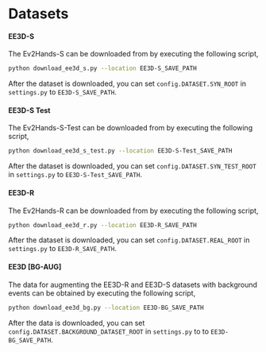 # Datasets

#### EE3D-S

The Ev2Hands-S can be downloaded from by executing the following script,

```bash
python download_ee3d_s.py --location EE3D-S_SAVE_PATH
```

After the dataset is downloaded, you can set ````config.DATASET.SYN_ROOT```` in ```settings.py``` to ```EE3D-S_SAVE_PATH```.


#### EE3D-S Test

The Ev2Hands-S-Test can be downloaded from by executing the following script,

```bash
python download_ee3d_s_test.py --location EE3D-S-Test_SAVE_PATH
```

After the dataset is downloaded, you can set ````config.DATASET.SYN_TEST_ROOT```` in ```settings.py``` to ```EE3D-S-Test_SAVE_PATH```.

#### EE3D-R

The Ev2Hands-R can be downloaded from by executing the following script,

```bash
python download_ee3d_r.py --location EE3D-R_SAVE_PATH
```

After the dataset is downloaded, you can set ````config.DATASET.REAL_ROOT```` in ```settings.py``` to ```EE3D-R_SAVE_PATH```.


#### EE3D [BG-AUG] 

The data for augmenting the EE3D-R and EE3D-S datasets with background events can be obtained by executing the following script,

```bash
python download_ee3d_bg.py --location EE3D-BG_SAVE_PATH
```

After the data is downloaded, you can set ````config.DATASET.BACKGROUND_DATASET_ROOT```` in ```settings.py``` to to ```EE3D-BG_SAVE_PATH```.


